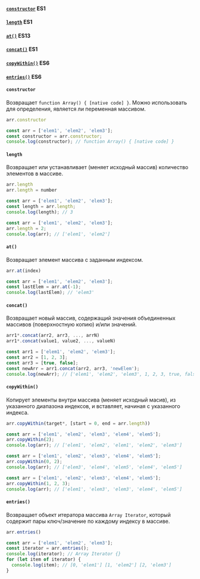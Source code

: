 #### [`constructor`](#constructor) ES1

#### [`length`](#length) ES1

#### [`at()`](#at) ES13

#### [`concat()`](#concat) ES1

#### [`copyWithin()`](#copywithin) ES6

#### [`entries()`](#entries) ES6

#### `constructor`
Возвращает `function Array() { [native code] }`. Можно использовать для определения, является ли переменная массивом.
```js
arr.constructor
```
```js
const arr = ['elem1', 'elem2', 'elem3'];
const constructor = arr.constructor;
console.log(constructor); // function Array() { [native code] }
```

#### `length`
Возвращает или устанавливает (меняет исходный массив) количество элементов в массиве.
```js
arr.length
arr.length = number
```
```js
const arr = ['elem1', 'elem2', 'elem3'];
const length = arr.length;
console.log(length); // 3

const arr = ['elem1', 'elem2', 'elem3'];
arr.length = 2;
console.log(arr); // ['elem1', 'elem2']
```

#### `at()`
Возвращает элемент массива с заданным индексом.
```js
arr.at(index)
```
```js
const arr = ['elem1', 'elem2', 'elem3'];
const lastElem = arr.at(-1);
console.log(lastElem); // 'elem3'
```

#### `concat()`
Возвращает новый массив, содержащий значения объединенных массивов (поверхностную копию) и/или значений.
```js
arr1*.concat(arr2, arr3, ..., arrN)
arr1*.concat(value1, value2, ..., valueN)
```
```js
const arr1 = ['elem1', 'elem2', 'elem3'];
const arr2 = [1, 2, 3];
const arr3 = [true, false];
const newArr = arr1.concat(arr2, arr3, 'newElem');
console.log(newArr); // ['elem1', 'elem2', 'elem3', 1, 2, 3, true, false, 'newElem']
```

#### `copyWithin()`
Копирует элементы внутри массива (меняет исходный масив), из указанного диапазона индексов, и вставляет, начиная с указанного индекса.
```js
arr.copyWithin(target*, [start = 0, end = arr.length))
```
```js
const arr = ['elem1', 'elem2', 'elem3', 'elem4', 'elem5'];
arr.copyWithin(2);
console.log(arr); // ['elem1', 'elem2', 'elem1', 'elem2', 'elem3']

const arr = ['elem1', 'elem2', 'elem3', 'elem4', 'elem5'];
arr.copyWithin(0, 2);
console.log(arr); // ['elem3', 'elem4', 'elem5', 'elem4', 'elem5']

const arr = ['elem1', 'elem2', 'elem3', 'elem4', 'elem5'];
arr.copyWithin(1, 2, 3);
console.log(arr); // ['elem1', 'elem3', 'elem3', 'elem4', 'elem5']
```

#### `entries()`
Возвращает объект итератора массива `Array Iterator`, который содержит пары ключ/значение по каждому индексу в массиве.
```js
arr.entries()
```
```js
const arr = ['elem1', 'elem2', 'elem3'];
const iterator = arr.entries();
console.log(iterator); // Array Iterator {}
for (let item of iterator) {
  console.log(item); // [0, 'elem1'] [1, 'elem2'] [2, 'elem3']
}
```
